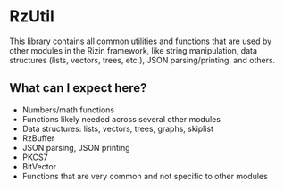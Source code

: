 # RzUtil

This library contains all common utilities and functions that are used by other
modules in the Rizin framework, like string manipulation, data structures
(lists, vectors, trees, etc.), JSON parsing/printing, and others.

## What can I expect here?
- Numbers/math functions
- Functions likely needed across several other modules
- Data structures: lists, vectors, trees, graphs, skiplist
- RzBuffer
- JSON parsing, JSON printing
- PKCS7
- BitVector
- Functions that are very common and not specific to other modules
